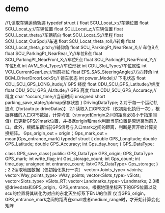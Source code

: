 # demo
//1,读取车辆运动轨迹
typedef struct {
    float SCU_Locat_x;//车辆位置
    float SCU_Locat_y;//车辆位置
    float SCU_Locat_z;//车辆位置
    float SCU_Locat_theta;//车辆航向
    float SCU_Locat_S;//里程
    float SCU_Locat_CurSpd;//车速
    float SCU_Locat_theta_roll;//转角 
    float SCU_Locat_theta_pitch;//辅仰角
    float SCU_ParkingPt_NearRear_X;// 车位B点
    float SCU_ParkingPt_NearRear_Y;//车位B点
    float SCU_ParkingPt_NearFront_X;//车位E点
    float SCU_ParkingPt_NearFront_Y;//车位E点
    int AVM_Slot_Type;//车位形状
    int CDU_Slot_Type;//车位属性
    int VCU_CurrentGearLev;//当前挡位
    float EPS_SAS_SteeringAngle;//方向转角
    int BCM_DriverDroorLockSt;//  锁车状态
    int power_Model;// 下电状态
    float CDU_SCU_GPS_LONG_itude;// GPS 经度
    float CDU_SCU_GPS_Latitude;//纬度
    float CDU_SCU_GPS_ALtitude;// GPS 高度
    float CDU_SCU_GPS_Accuracy;//精度
    char *occurs_time;//当前时间
	  unsigned short parking_save_state;//pkmap保存状态
} DrivingDataType;
2.对于每一个运动轨迹点【for(auto p: driveDatas)】
2.1 读取入口GPS文件（仅初始化执行一次），根据存储的入口GPS数据，计算均值（storage和origin之间的距离必须小于指定阈值）已更新GPS的mark位置，并根据origin和mark判断当前位置是否远离当前入口。此外，根据车辆当前GPS信号与入口mark之间的距离，判断是否开始计算变换矩阵。
Gps_origin_out = origin；Gps_mark_out = mean(Gps_entrance_mark)
typedef struct
{
	double GPS_Longitude;
	double GPS_Latitude;
	double GPS_Accuracy;
    int Gps_day_hour;
} GPS_DataType;

class GPS_save_class{
public:
	GPS_DataType GPS_origin;
	GPS_DataType GPS_mark;
	int write_flag;
	int Gps_storage_count;
	int Gps_count;
	int time_day;
	unsigned int entrance_count;
	list<GPS_DataType> Gps_storage;
} ;
2.2读取地图数据（仅初始化执行一次）
vector<Joints_type> vJoints;
vector<Way_points_type> vWay_points;
vector<Slots_type> vSlots;
vector<Slots_type> vSlots_RT;
vector<Landmarks_type> vLandmarks;
2.3根据drivedata和GPS_origin，GPS_entrance，根据地理坐标系下的GPS位置以及scu的位置将其转化为对应的东北天坐标系下ENU的位置
仅当GPS_origin，GPS_entrance_mark之间的距离在small或者medium_range时，才开始计算变化矩阵
